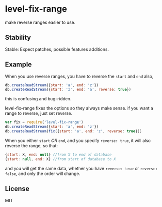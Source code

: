 # level-fix-range

make reverse ranges easier to use.

## Stability

Stable: Expect patches, possible features additions.

## Example

When you use reverse ranges, you have to reverse the `start` and `end` also,

``` js
db.createReadStream({start: 'a', end: 'z'})
db.createReadStream({start: 'z', end: 'a', reverse: true})
```

this is confusing and bug-ridden.

level-fix-range fixes the options so they always make sense.
if you want a range to reverse, just set reverse.

``` js
var fix = require('level-fix-range')
db.createReadStream({start: 'a', end: 'z'})
db.createReadStream(fix({start: 'a', end: 'z', reverse: true}))
```

When you either `start` _OR_ `end`, and you specify `reverse: true`,
it will also reverse the range, so that:

``` js
{start: X, end: null} //from X to end of database
{start: null, end: X} //from start of database to X
```

and you will get the same data, whether you have `reverse: true` or
`reverse: false`, and only the order will change.

## License

MIT

